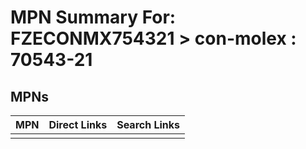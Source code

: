 



# MPN Summary For: FZECONMX754321 > con-molex : 70543-21

## MPNs
  

|MPN|Direct Links|Search Links|
| :--- | :--- | :--- |
||||
